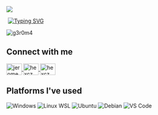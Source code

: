 

![](https://i.ibb.co/KjhWWvZ/IMG-20240413-185346.jpg)

&nbsp;[![Typing SVG](http://readme-typing-svg.herokuapp.com?color=95fff5&size=36&multiline=true&width=970&height=60&lines=what's+up? )](https://git.io/typing-svg)

<p align="left"> <img src="https://komarev.com/ghpvc/?username=g3r0m4&label=Profile%20views&color=0e75b6&style=flat" alt="g3r0m4" /> </p>




## Connect with me
<p align="left">
  <a href="https://m.facebook.com/profile.php?id=100081452882710" target="blank">
    <img align="center" src="https://raw.githubusercontent.com/rahuldkjain/github-profile-readme-generator/master/src/images/icons/Social/facebook.svg" alt="jerome mataganas" height="30" width="40" />
  </a>
  <a href="https://www.instagram.com/hexczzz?igsh=ZXJuc2U4ZTl5cGdi" target="blank">
    <img align="center" src="https://raw.githubusercontent.com/rahuldkjain/github-profile-readme-generator/master/src/images/icons/Social/instagram.svg" alt="hexcz" height="30" width="40" />
  </a>
    <a href="https://x.com/hexczz" target="blank">
    <img align="center" src="https://encrypted-tbn0.gstatic.com/images?q=tbn:ANd9GcTx1yo1d00hiYg6ALH3RSsPZIUgSMVSpohx7SUasPdFOvAm14lNuufPYIC_&s=10" alt="hexcz" height="30" width="40" />
  </a>
</p>

## Platforms I've used
![Windows](https://img.shields.io/badge/windows-%232c3e50.svg?style=for-the-badge&logo=windows&logoColor=white)
![Linux WSL](https://img.shields.io/badge/linux%20(WSL)-%232c3e50.svg?style=for-the-badge&logo=linux&logoColor=white)
![Ubuntu](https://img.shields.io/badge/ubuntu-%232c3e50.svg?style=for-the-badge&logo=ubuntu&logoColor=white)
![Debian](https://img.shields.io/badge/debian-%232c3e50.svg?style=for-the-badge&logo=debian&logoColor=white)
![VS Code](https://img.shields.io/badge/VS%20Code-%232c3e50.svg?style=for-the-badge&logo=visual-studio-code&logoColor=white)

